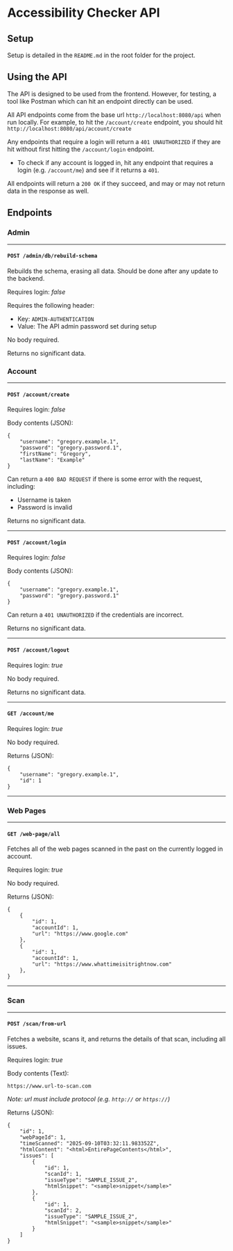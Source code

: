 # Accessibility Checker API

## Setup
Setup is detailed in the `README.md` in the root folder for the project.

## Using the API
The API is designed to be used from the frontend. However, for testing, a tool like Postman which can hit an endpoint directly can be used.

All API endpoints come from the base url `http://localhost:8080/api` when run locally. For example, to hit the `/account/create` endpoint, you should hit `http://localhost:8080/api/account/create`

Any endpoints that require a login will return a `401 UNAUTHORIZED` if they are hit without first hitting the `/account/login` endpoint.
- To check if any account is logged in, hit any endpoint that requires a login (e.g. `/account/me`) and see if it returns a `401`.


All endpoints will return a `200 OK` if they succeed, and may or may not return data in the response as well.

## Endpoints

### Admin

---

#### `POST /admin/db/rebuild-schema`
Rebuilds the schema, erasing all data. Should be done after any update to the backend.

Requires login: *false*

Requires the following header:
- Key: `ADMIN-AUTHENTICATION`
- Value: The API admin password set during setup

No body required.


Returns no significant data.

### Account

---

#### `POST /account/create`
Requires login: *false*

Body contents (JSON):
```
{
    "username": "gregory.example.1",
    "password": "gregory.password.1",
    "firstName": "Gregory",
    "lastName": "Example"
}
```

Can return a `400 BAD REQUEST` if there is some error with the request, including:
- Username is taken
- Password is invalid

Returns no significant data.

---

#### `POST /account/login`
Requires login: *false*

Body contents (JSON):
```
{
    "username": "gregory.example.1",
    "password": "gregory.password.1"
}
```

Can return a `401 UNAUTHORIZED` if the credentials are incorrect.

Returns no significant data.

---

#### `POST /account/logout`
Requires login: *true*

No body required.

Returns no significant data.

---

#### `GET /account/me`
Requires login: *true*

No body required.

Returns (JSON):
```
{
    "username": "gregory.example.1",
    "id": 1
}
```
---

### Web Pages

---

#### `GET /web-page/all`
Fetches all of the web pages scanned in the past on the currently logged in account.

Requires login: *true*

No body required.

Returns (JSON):
```
{
    {
        "id": 1,
        "accountId": 1,
        "url": "https://www.google.com"
    },
    {
        "id": 1,
        "accountId": 1,
        "url": "https://www.whattimeisitrightnow.com"
    },
}
```

---

### Scan

___

#### `POST /scan/from-url`
Fetches a website, scans it, and returns the details of that scan, including all issues.

Requires login: *true*

Body contents (Text):
```
https://www.url-to-scan.com
```
*Note: url must include protocol (e.g. `http://` or `https://`)*

Returns (JSON):
```
{
    "id": 1,
    "webPageId": 1,
    "timeScanned": "2025-09-10T03:32:11.983352Z",
    "htmlContent": "<html>EntirePageContents</html>",
    "issues": [
        {
            "id": 1,
            "scanId": 1,
            "issueType": "SAMPLE_ISSUE_2",
            "htmlSnippet": "<sample>snippet</sample>"
        },
        {
            "id": 1,
            "scanId": 2,
            "issueType": "SAMPLE_ISSUE_2",
            "htmlSnippet": "<sample>snippet</sample>"
        }
    ]
}
```
